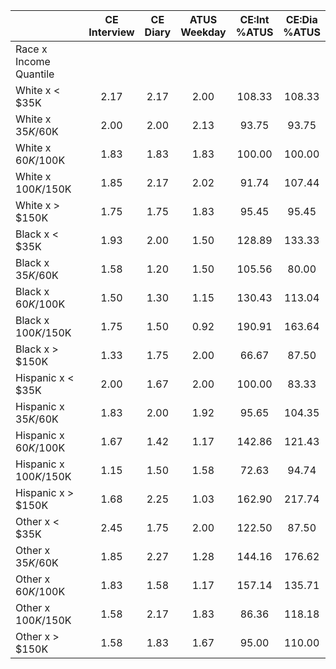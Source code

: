 
|                      | CE<br>Interview |  CE<br>Diary | ATUS<br>Weekday | CE:Int<br>%ATUS | CE:Dia<br>%ATUS |
| -------------------- | :----------: | :----------: | :----------: | :----------: | :----------: |
| Race x Income Quantile |              |              |              |              |              |
| White x     < $35K   |         2.17 |         2.17 |         2.00 |       108.33 |       108.33 |
| White x  $35K/$60K   |         2.00 |         2.00 |         2.13 |        93.75 |        93.75 |
| White x  $60K/$100K  |         1.83 |         1.83 |         1.83 |       100.00 |       100.00 |
| White x $100K/$150K  |         1.85 |         2.17 |         2.02 |        91.74 |       107.44 |
| White x     > $150K  |         1.75 |         1.75 |         1.83 |        95.45 |        95.45 |
| Black x     < $35K   |         1.93 |         2.00 |         1.50 |       128.89 |       133.33 |
| Black x  $35K/$60K   |         1.58 |         1.20 |         1.50 |       105.56 |        80.00 |
| Black x  $60K/$100K  |         1.50 |         1.30 |         1.15 |       130.43 |       113.04 |
| Black x $100K/$150K  |         1.75 |         1.50 |         0.92 |       190.91 |       163.64 |
| Black x     > $150K  |         1.33 |         1.75 |         2.00 |        66.67 |        87.50 |
| Hispanic x     < $35K |         2.00 |         1.67 |         2.00 |       100.00 |        83.33 |
| Hispanic x  $35K/$60K |         1.83 |         2.00 |         1.92 |        95.65 |       104.35 |
| Hispanic x  $60K/$100K |         1.67 |         1.42 |         1.17 |       142.86 |       121.43 |
| Hispanic x $100K/$150K |         1.15 |         1.50 |         1.58 |        72.63 |        94.74 |
| Hispanic x     > $150K |         1.68 |         2.25 |         1.03 |       162.90 |       217.74 |
| Other x     < $35K   |         2.45 |         1.75 |         2.00 |       122.50 |        87.50 |
| Other x  $35K/$60K   |         1.85 |         2.27 |         1.28 |       144.16 |       176.62 |
| Other x  $60K/$100K  |         1.83 |         1.58 |         1.17 |       157.14 |       135.71 |
| Other x $100K/$150K  |         1.58 |         2.17 |         1.83 |        86.36 |       118.18 |
| Other x     > $150K  |         1.58 |         1.83 |         1.67 |        95.00 |       110.00 |

